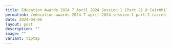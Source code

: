 ```yaml
---
title: Education Awards 2024 7 April 2024 Session 1 (Part 2) @ Cairnhill CC
permalink: /education-awards-2024-7-april-2024-session-1-part-2-cairnhill-cc/
date: 2024-04-06
layout: post
description: ""
image: ""
variant: tiptap
---
```

